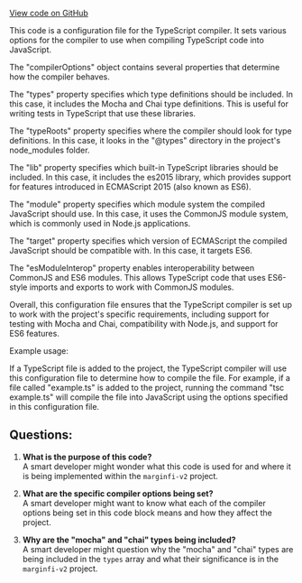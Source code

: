 [View code on GitHub](https://github.com/mrgnlabs/marginfi-v2/tsconfig.json)

This code is a configuration file for the TypeScript compiler. It sets various options for the compiler to use when compiling TypeScript code into JavaScript. 

The "compilerOptions" object contains several properties that determine how the compiler behaves. 

The "types" property specifies which type definitions should be included. In this case, it includes the Mocha and Chai type definitions. This is useful for writing tests in TypeScript that use these libraries. 

The "typeRoots" property specifies where the compiler should look for type definitions. In this case, it looks in the "@types" directory in the project's node_modules folder. 

The "lib" property specifies which built-in TypeScript libraries should be included. In this case, it includes the es2015 library, which provides support for features introduced in ECMAScript 2015 (also known as ES6). 

The "module" property specifies which module system the compiled JavaScript should use. In this case, it uses the CommonJS module system, which is commonly used in Node.js applications. 

The "target" property specifies which version of ECMAScript the compiled JavaScript should be compatible with. In this case, it targets ES6. 

The "esModuleInterop" property enables interoperability between CommonJS and ES6 modules. This allows TypeScript code that uses ES6-style imports and exports to work with CommonJS modules. 

Overall, this configuration file ensures that the TypeScript compiler is set up to work with the project's specific requirements, including support for testing with Mocha and Chai, compatibility with Node.js, and support for ES6 features. 

Example usage:

If a TypeScript file is added to the project, the TypeScript compiler will use this configuration file to determine how to compile the file. For example, if a file called "example.ts" is added to the project, running the command "tsc example.ts" will compile the file into JavaScript using the options specified in this configuration file.
## Questions: 
 1. **What is the purpose of this code?**\
A smart developer might wonder what this code is used for and where it is being implemented within the `marginfi-v2` project.

2. **What are the specific compiler options being set?**\
A smart developer might want to know what each of the compiler options being set in this code block means and how they affect the project.

3. **Why are the "mocha" and "chai" types being included?**\
A smart developer might question why the "mocha" and "chai" types are being included in the `types` array and what their significance is in the `marginfi-v2` project.